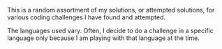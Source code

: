 This is a random assortment of my solutions, or attempted solutions, for
various coding challenges I have found and attempted.

The languages used vary. Often, I decide to do a challenge in a specific
language only because I am playing with that language at the time.
